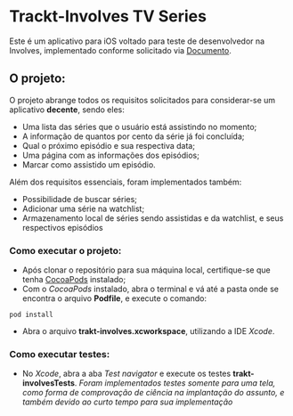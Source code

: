 # Trackt-Involves TV Series
Este é um aplicativo para iOS voltado para teste de desenvolvedor na Involves, implementado conforme solicitado via [Documento]( https://github.com/involvestecnologia/selecaoinvolves/blob/master/teste-iOS-2017-01.md).

## O projeto:
O projeto abrange todos os requisitos solicitados para considerar-se um aplicativo **decente**, sendo eles:
* Uma lista das séries que o usuário está assistindo no momento;
* A informação de quantos por cento da série já foi concluída;
* Qual o próximo episódio e sua respectiva data;
* Uma página com as informações dos episódios;
* Marcar como assistido um episódio.

Além dos requisitos essenciais, foram implementados também:
* Possibilidade de buscar séries;
* Adicionar uma série na watchlist;
* Armazenamento local de séries sendo assistidas e da watchlist, e seus respectivos episódios

### Como executar o projeto:
* Após clonar o repositório para sua máquina local, certifique-se que tenha [CocoaPods](https://cocoapods.org) instalado;
* Com o *CocoaPods* instalado, abra o terminal e vá até a pasta onde se encontra o arquivo **Podfile**, e execute o comando: 
```
pod install
```
* Abra o arquivo **trakt-involves.xcworkspace**, utilizando a IDE *Xcode*.

### Como executar testes:
* No *Xcode*, abra a aba *Test navigator* e execute os testes **trakt-involvesTests**.
*Foram implementados testes somente para uma tela, como forma de comprovação de ciência na implantação do assunto, e também devido ao curto tempo para sua implementação*
